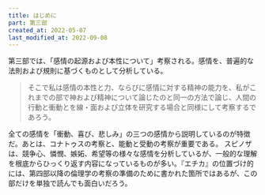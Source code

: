 ```yaml
---
title: はじめに
part: 第三部
created_at: 2022-05-07
last_modified_at: 2022-09-08
---
```


第三部では、「感情の起源および本性について」考察される。感情を、普遍的な法則および規則に基づくものとして分析している。

>そこで私は感情の本性と力、ならびに感情に対する精神の能力を、私がこれまでの部で神および精神について論じたのと同一の方法で論じ、人間の行動と衝動とを線・面および立体を研究する場合と同様にして考察するであろう。

全ての感情を「衝動、喜び、悲しみ」の三つの感情から説明しているのが特徴だ。あとは、コナトゥスの考察と、能動と受動の考察が重要である。
スピノザは、競争心、憐憫、嫉妬、希望等の様々な感情を分析しているが、一般的な理解を根底からひっくり返す内容になっているものが多い。『エチカ』の位置づけ的には、第四部以降の倫理学の考察の準備のために書かれた箇所ではあるが、この部だけを単独で読んでも面白いだろう。

